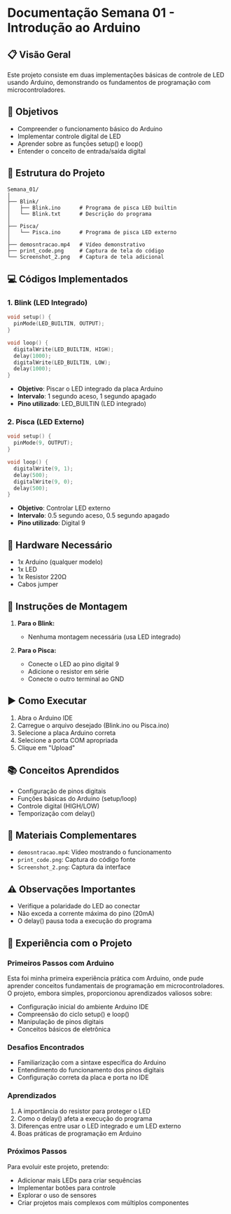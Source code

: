 # Documentação Semana 01 - Introdução ao Arduino

## 📋 Visão Geral
Este projeto consiste em duas implementações básicas de controle de LED usando Arduino, demonstrando os fundamentos de programação com microcontroladores.

## 🎯 Objetivos
- Compreender o funcionamento básico do Arduino
- Implementar controle digital de LED
- Aprender sobre as funções setup() e loop()
- Entender o conceito de entrada/saída digital

## 📁 Estrutura do Projeto
```
Semana_01/
│
├── Blink/
│   ├── Blink.ino      # Programa de pisca LED builtin
│   └── Blink.txt      # Descrição do programa
│
├── Pisca/
│   └── Pisca.ino      # Programa de pisca LED externo
│
├── demosntracao.mp4   # Vídeo demonstrativo
├── print_code.png     # Captura de tela do código
└── Screenshot_2.png   # Captura de tela adicional
```

## 💻 Códigos Implementados

### 1. Blink (LED Integrado)
```cpp
void setup() {
  pinMode(LED_BUILTIN, OUTPUT);
}

void loop() {
  digitalWrite(LED_BUILTIN, HIGH);
  delay(1000);
  digitalWrite(LED_BUILTIN, LOW);
  delay(1000);
}
```
- **Objetivo**: Piscar o LED integrado da placa Arduino
- **Intervalo**: 1 segundo aceso, 1 segundo apagado
- **Pino utilizado**: LED_BUILTIN (LED integrado)

### 2. Pisca (LED Externo)
```cpp
void setup() {
  pinMode(9, OUTPUT);
}

void loop() {
  digitalWrite(9, 1);
  delay(500);
  digitalWrite(9, 0);
  delay(500);
}
```
- **Objetivo**: Controlar LED externo
- **Intervalo**: 0.5 segundo aceso, 0.5 segundo apagado
- **Pino utilizado**: Digital 9

## 🔧 Hardware Necessário
- 1x Arduino (qualquer modelo)
- 1x LED
- 1x Resistor 220Ω
- Cabos jumper

## 📝 Instruções de Montagem
1. **Para o Blink:**
   - Nenhuma montagem necessária (usa LED integrado)

2. **Para o Pisca:**
   - Conecte o LED ao pino digital 9
   - Adicione o resistor em série
   - Conecte o outro terminal ao GND

## ▶️ Como Executar
1. Abra o Arduino IDE
2. Carregue o arquivo desejado (Blink.ino ou Pisca.ino)
3. Selecione a placa Arduino correta
4. Selecione a porta COM apropriada
5. Clique em "Upload"

## 📚 Conceitos Aprendidos
- Configuração de pinos digitais
- Funções básicas do Arduino (setup/loop)
- Controle digital (HIGH/LOW)
- Temporização com delay()

## 🎥 Materiais Complementares
- `demosntracao.mp4`: Vídeo mostrando o funcionamento
- `print_code.png`: Captura do código fonte
- `Screenshot_2.png`: Captura da interface

## ⚠️ Observações Importantes
- Verifique a polaridade do LED ao conectar
- Não exceda a corrente máxima do pino (20mA)
- O delay() pausa toda a execução do programa

## 🎯 Experiência com o Projeto

### Primeiros Passos com Arduino
Esta foi minha primeira experiência prática com Arduino, onde pude aprender conceitos fundamentais de programação em microcontroladores. O projeto, embora simples, proporcionou aprendizados valiosos sobre:

- Configuração inicial do ambiente Arduino IDE
- Compreensão do ciclo setup() e loop()
- Manipulação de pinos digitais
- Conceitos básicos de eletrônica

### Desafios Encontrados
- Familiarização com a sintaxe específica do Arduino
- Entendimento do funcionamento dos pinos digitais
- Configuração correta da placa e porta no IDE

### Aprendizados
1. A importância do resistor para proteger o LED
2. Como o delay() afeta a execução do programa
3. Diferenças entre usar o LED integrado e um LED externo
4. Boas práticas de programação em Arduino

### Próximos Passos
Para evoluir este projeto, pretendo:
- Adicionar mais LEDs para criar sequências
- Implementar botões para controle
- Explorar o uso de sensores
- Criar projetos mais complexos com múltiplos componentes